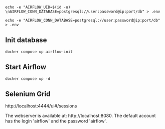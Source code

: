 ```shell
echo -e "AIRFLOW_UID=$(id -u) \nAIRFLOW_CONN_DATABASE=postgresql://user:password@ip:port/db" > .env
```
```shell
echo -e "AIRFLOW_CONN_DATABASE=postgresql://user:password@ip:port/db" > .env
```

## Init database
```shell
docker compose up airflow-init
```

## Start Airflow
```shell
docker compose up -d
```

## Selenium Grid
http://localhost:4444/ui#/sessions

The webserver is available at: http://localhost:8080. The default account has the login 'airflow' and the password 'airflow'.
